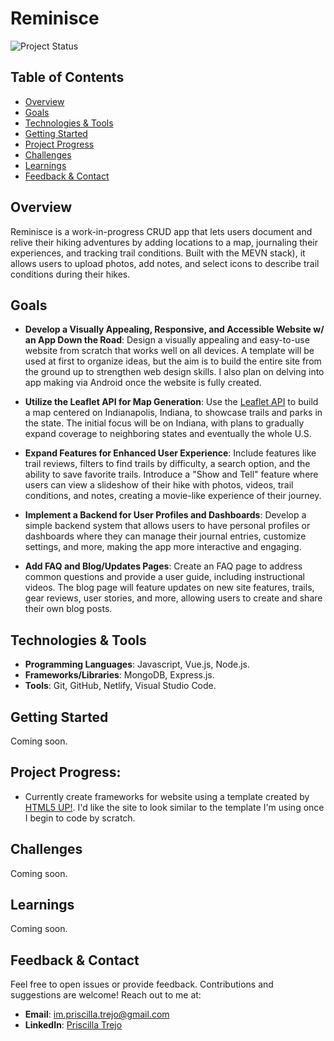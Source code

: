 # Reminisce

![Project Status](https://img.shields.io/badge/Status-WIP-orange)

## Table of Contents
- [Overview](#overview)
- [Goals](#goals)
- [Technologies & Tools](#technologies--tools)
- [Getting Started](#getting-started)
- [Project Progress](#project-progress)
- [Challenges](#challenges)
- [Learnings](#learnings)
- [Feedback & Contact](#feedback--contact)

## Overview

Reminisce is a work-in-progress CRUD app that lets users document and relive their hiking adventures by adding locations to a map, journaling their experiences, and tracking trail conditions. Built with the MEVN stack), it allows users to upload photos, add notes, and select icons to describe trail conditions during their hikes.

## Goals

- **Develop a Visually Appealing, Responsive, and Accessible Website w/ an App Down the Road**: Design a visually appealing and easy-to-use website from scratch that works well on all devices. A template will be used at first to organize ideas, but the aim is to build the entire site from the ground up to strengthen web design skills. I also plan on delving into app making via Android once the website is fully created.
  
- **Utilize the Leaflet API for Map Generation**: Use the [Leaflet API](https://leafletjs.com/) to build a map centered on Indianapolis, Indiana, to showcase trails and parks in the state. The initial focus will be on Indiana, with plans to gradually expand coverage to neighboring states and eventually the whole U.S.
  
- **Expand Features for Enhanced User Experience**: Include features like trail reviews, filters to find trails by difficulty, a search option, and the ability to save favorite trails. Introduce a "Show and Tell" feature where users can view a slideshow of their hike with photos, videos, trail conditions, and notes, creating a movie-like experience of their journey.
  
- **Implement a Backend for User Profiles and Dashboards**: Develop a simple backend system that allows users to have personal profiles or dashboards where they can manage their journal entries, customize settings, and more, making the app more interactive and engaging.
  
- **Add FAQ and Blog/Updates Pages**: Create an FAQ page to address common questions and provide a user guide, including instructional videos. The blog page will feature updates on new site features, trails, gear reviews, user stories, and more, allowing users to create and share their own blog posts.

## Technologies & Tools

- **Programming Languages**: Javascript, Vue.js, Node.js.
- **Frameworks/Libraries**: MongoDB, Express.js.
- **Tools**: Git, GitHub, Netlify, Visual Studio Code.

## Getting Started
Coming soon.

## Project Progress:
- Currently create frameworks for website using a template created by [HTML5 UP!](https://html5up.net/). I'd like the site to look similar to the template I'm using once I begin to code by scratch.

## Challenges
Coming soon.

## Learnings
Coming soon.

## Feedback & Contact
Feel free to open issues or provide feedback. Contributions and suggestions are welcome! Reach out to me at:
- **Email**: [im.priscilla.trejo@gmail.com](mailto:im.priscilla.trejo@gmail.com)
- **LinkedIn**: [Priscilla Trejo](https://www.linkedin.com/in/priscillantrejo/)
